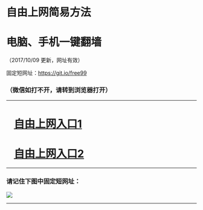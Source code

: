 ﻿# 自由上网简易方法

# 电脑、手机一键翻墙

（2017/10/09 更新，网址有效）

固定短网址：https://git.io/free99

### （微信如打不开，请转到浏览器打开）


***





# &nbsp;&nbsp; <a href="http://ft2564616820.fwq-tz-1001.info/fwqtz01.html?t=10090017277 " target="_blank">自由上网入口1</a>
# &nbsp;&nbsp; <a href="http://ft2677319004.fwq-tz-1002.info/fwqtz02.html?t=100900119369 " target="_blank">自由上网入口2</a>
***

### 请记住下图中固定短网址：

<img src="https://s3-us-west-2.amazonaws.com/fwq-1001/yjfq-20170905okok.png" /> 


***

